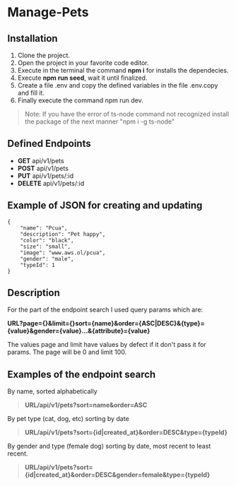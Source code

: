 # **Manage-Pets**

## **Installation**
1. Clone the project.
2. Open the project in your favorite code editor.
3. Execute in the terminal the command **npm i** for installs the dependecies.
4. Execute **npm run seed**, wait it until finalized.
6. Create a file .env and copy the defined variables in the file .env.copy and fill it.
5. Finally execute the command npm run dev.

> Note: If you have the error of ts-node command not recognized install the package of the next manner "npm i -g ts-node"

## **Defined Endpoints**
* __GET__ api/v1/pets
* __POST__ api/v1/pets
* __PUT__ api/v1/pets/:id
* __DELETE__ api/v1/pets/:id

## **Example of JSON for creating and updating**
```
{
    "name": "Pcua",
    "description": "Pet happy",
    "color": "black",
    "size": "small",
    "image": "www.aws.ol/pcua",
    "gender": "male",
    "typeId": 1
}
```

## **Description**
For the part of the endpoint search I used query params which are:

**URL?page={}&limit={}sort={name}&order={ASC|DESC}&{type}={value}&gender={value}...&{attribute}={value}**

The values page and limit have values by defect if it don't pass it for params. The page will be 0 and limit 100.

## **Examples of the endpoint search**
By name, sorted alphabetically
> **URL/api/v1/pets?sort=name&order=ASC**

By pet type (cat, dog, etc) sorting by date
> **URL/api/v1/pets?sort={id|created_at}&order=DESC&type={typeId}**

By gender and type (female dog) sorting by date, most recent to least recent.
> **URL/api/v1/pets?sort={id|created_at}&order=DESC&gender=female&type={typeId}**